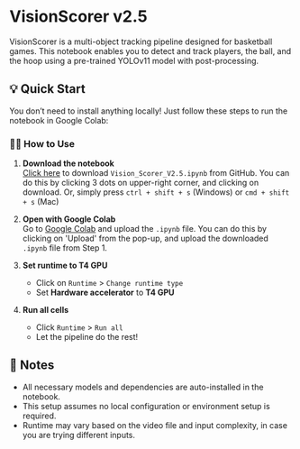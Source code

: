# VisionScorer v2.5

VisionScorer is a multi-object tracking pipeline designed for basketball games. This notebook enables you to detect and track players, the ball, and the hoop using a pre-trained YOLOv11 model with post-processing.

## 💡 Quick Start

You don’t need to install anything locally! Just follow these steps to run the notebook in Google Colab:

### 🧑‍💻 How to Use

1. **Download the notebook**  
   [Click here](https://github.com/Br19ht/VisionScorer/blob/main/Vision_Scorer_V2.5.ipynb) to download `Vision_Scorer_V2.5.ipynb` from GitHub.
   You can do this by clicking 3 dots on upper-right corner, and clicking on download.
   Or, simply press `ctrl + shift + s` (Windows) or `cmd + shift + s` (Mac)

3. **Open with Google Colab**  
   Go to [Google Colab](https://colab.research.google.com/) and upload the `.ipynb` file.
   You can do this by clicking on 'Upload' from the pop-up, and upload the downloaded `.ipynb` file from Step 1.

5. **Set runtime to T4 GPU**  
   - Click on `Runtime` > `Change runtime type`  
   - Set **Hardware accelerator** to **T4 GPU**  

6. **Run all cells**  
   - Click `Runtime` > `Run all`  
   - Let the pipeline do the rest!

## 📝 Notes

- All necessary models and dependencies are auto-installed in the notebook.
- This setup assumes no local configuration or environment setup is required.
- Runtime may vary based on the video file and input complexity, in case you are trying different inputs.
